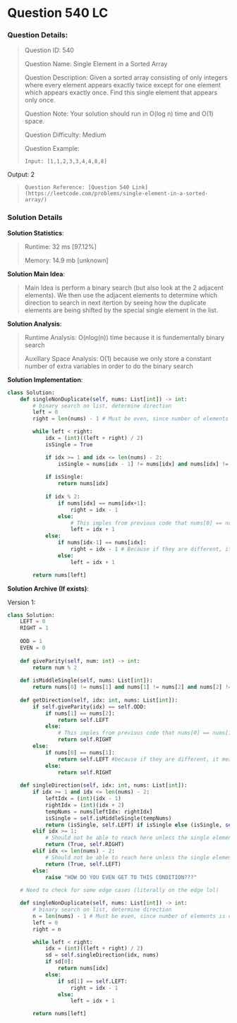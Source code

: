 # Question 540 LC

### Question Details:
> Question ID: 540
> 
> Question Name: Single Element in a Sorted Array
> 
> Question Description: Given a sorted array consisting of only integers where every element appears exactly twice except for one element which appears exactly once. Find this single element that appears only once.
> 
> Question Note: Your solution should run in O(log n) time and O(1) space.
> 
> Question Difficulty: Medium
> 
> Question Example:
> 
> ```
> Input: [1,1,2,3,3,4,4,8,8]
Output: 2
> ``` 
> Question Reference: [Question 540 Link](https://leetcode.com/problems/single-element-in-a-sorted-array/)


### Solution Details
__Solution Statistics__:
> Runtime: 32 ms [97.12%]
> 
> Memory: 14.9 mb [unknown]

__Solution Main Idea__:
> Main Idea is perform a binary search (but also look at the 2 adjacent elements). We then use the adjacent elements to determine which direction to search in next itertion by seeing how the duplicate elements are being shifted by the special single element in the list.

__Solution Analysis__:
> Runtime Analysis: O(nlog(n)) time because it is fundementally binary search
> 
> Auxillary Space Analysis: O(1) because we only store a constant number of extra variables in order to do the binary search

__Solution Implementation__:

```python
class Solution:
    def singleNonDuplicate(self, nums: List[int]) -> int:
        # binary search on list, determine direction
        left = 0
        right = len(nums) - 1 # Must be even, since number of elements is odd

        while left < right:
            idx = (int)((left + right) / 2)
            isSingle = True

            if idx >= 1 and idx <= len(nums) - 2:
                isSingle = nums[idx - 1] != nums[idx] and nums[idx] != nums[idx+1] and nums[idx+1] != nums[idx-1]
            
            if isSingle:
                return nums[idx]
            
            if idx % 2:
                if nums[idx] == nums[idx+1]:
                    right = idx - 1
                else:
                    # This imples from previous code that nums[0] == nums[1] as we do the isSingle check before
                    left = idx + 1
            else:
                if nums[idx-1] == nums[idx]:
                    right = idx - 1 # Because if they are different, it means the single index did not affect this
                else:
                    left = idx + 1

        return nums[left]
```

__Solution Archive (If exists)__:

Version 1:

```python
class Solution:
    LEFT = 0
    RIGHT = 1
    
    ODD = 1
    EVEN = 0
    
    def giveParity(self, num: int) -> int:
        return num % 2
    
    def isMiddleSingle(self, nums: List[int]):
        return nums[0] != nums[1] and nums[1] != nums[2] and nums[2] != nums[0]
        
    def getDirection(self, idx: int, nums: List[int]):
        if self.giveParity(idx) == self.ODD:
            if nums[1] == nums[2]:
                return self.LEFT
            else:
                # This imples from previous code that nums[0] == nums[1] as we do the isSingle check before
                return self.RIGHT
        else:
            if nums[0] == nums[1]:
                return self.LEFT #because if they are different, it means the single index did not affect this
            else:
                return self.RIGHT
            
    def singleDirection(self, idx: int, nums: List[int]):
        if idx >= 1 and idx <= len(nums) - 2:
            leftIdx = (int)(idx - 1)
            rightIdx = (int)(idx + 2)
            tempNums = nums[leftIdx: rightIdx]
            isSingle = self.isMiddleSingle(tempNums)
            return (isSingle, self.LEFT) if isSingle else (isSingle, self.getDirection(idx, tempNums))
        elif idx >= 1:
            # Should not be able to reach here unless the single element is here
            return (True, self.RIGHT)
        elif idx <= len(nums) - 2:
            # Should not be able to reach here unless the single element is here
            return (True, self.LEFT)
        else:
            raise "HOW DO YOU EVEN GET TO THIS CONDITION???"
            
    # Need to check for some edge cases (literally on the edge lol)

    def singleNonDuplicate(self, nums: List[int]) -> int:
        # binary search on list, determine direction
        n = len(nums) - 1 # Must be even, since number of elements is odd
        left = 0
        right = n

        while left < right:
            idx = (int)((left + right) / 2)
            sd = self.singleDirection(idx, nums)
            if sd[0]:
                return nums[idx]
            else:
                if sd[1] == self.LEFT:
                    right = idx - 1
                else:
                    left = idx + 1

        return nums[left]
```
